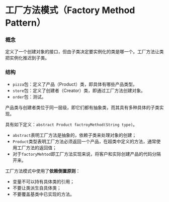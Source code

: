 # 工厂方法模式（Factory Method Pattern）

### 概念
定义了一个创建对象的接口，但由子类决定要实例化的类是哪一个。工厂方法让类把实例化推迟到子类。

### 结构
- `pizza`包：定义了产品（Product）类，即具体有哪些产品类型。
- `store`包：定义了创建者（Creator）类，即通过工厂方法创建对象。
- `order`包：测试。

产品类与创建者类位于同一层级，即它们都有抽象类，而其具有多种具体的子类实现。

具有如下定义：`abstract Product factroyMethod(String type)`。
- `abstract`表明工厂方法是抽象的，依赖子类来处理对象的创建；
- `Product`类型表明工厂方法必须返回一个产品，在超类中定义的方法，通常使用工厂方法的返回值；
- 对于`factoryMehtod`即工厂方法实现来说，将客户和实际创建产品的代码分隔开来。

工厂方法模式中使用了**依赖倒置原则**：
- 变量不可以持有具体类的引用；
- 不要让类派生自具体类；
- 不要覆盖基类中已实现的方法。